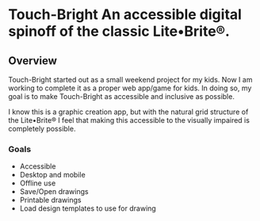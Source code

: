 # Touch-Bright An accessible digital spinoff of the classic Lite•Brite®.

## Overview

Touch-Bright started out as a small weekend project for my kids. Now I am working to complete it as a proper web app/game for kids. In doing so, my goal is to make Touch-Bright as accessible and inclusive as possible.

I know this is a graphic creation app, but with the natural grid structure of the Lite•Brite® I feel that making this accessible to the visually impaired is completely possible.


### Goals
* Accessible
* Desktop and mobile
* Offline use
* Save/Open drawings
* Printable drawings
* Load design templates to use for drawing